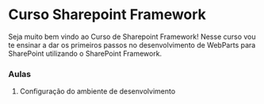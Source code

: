 # Curso Sharepoint Framework
Seja muito bem vindo ao Curso de Sharepoint Framework!
Nesse curso vou te ensinar a dar os primeiros passos no desenvolvimento de WebParts para SharePoint utilizando o SharePoint Framework.

### Aulas
1. Configuração do ambiente de desenvolvimento

